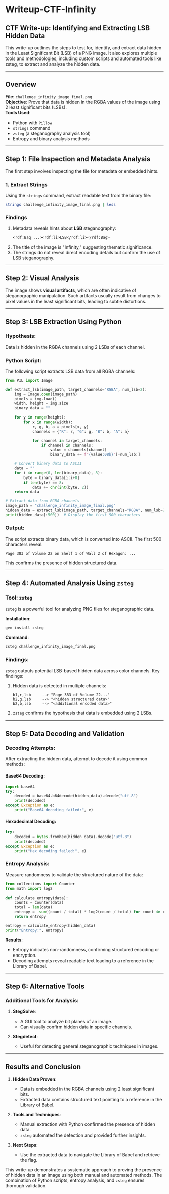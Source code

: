 # Writeup-CTF-Infinity

## CTF Write-up: Identifying and Extracting LSB Hidden Data

This write-up outlines the steps to test for, identify, and extract data hidden in the Least Significant Bit (LSB) of a PNG image. 
It also explores multiple tools and methodologies, including custom scripts and automated tools like zsteg, to extract and analyze the hidden data.

---

## Overview

**File**: `challenge_infinity_image_final.png`  
**Objective**: Prove that data is hidden in the RGBA values of the image using 2 least significant bits (LSBs).  
**Tools Used**:
- Python with `Pillow`
- `strings` command
- `zsteg` (a steganography analysis tool)
- Entropy and binary analysis methods

---

## Step 1: File Inspection and Metadata Analysis

The first step involves inspecting the file for metadata or embedded hints.

### **1. Extract Strings**
Using the `strings` command, extract readable text from the binary file:

```bash
strings challenge_infinity_image_final.png | less
```

### **Findings**
1. Metadata reveals hints about **LSB** steganography:
   ```
   <rdf:Bag ...><rdf:li>LSB</rdf:li></rdf:Bag>
   ```
2. The title of the image is "Infinity," suggesting thematic significance.
3. The strings do not reveal direct encoding details but confirm the use of LSB steganography.

---

## Step 2: Visual Analysis

The image shows **visual artifacts**, which are often indicative of steganographic manipulation. Such artifacts usually result from changes to pixel values in the least significant bits, leading to subtle distortions.

---

## Step 3: LSB Extraction Using Python

### Hypothesis:
Data is hidden in the RGBA channels using 2 LSBs of each channel.

### Python Script:
The following script extracts LSB data from all RGBA channels:

```python
from PIL import Image

def extract_lsb(image_path, target_channels="RGBA", num_lsb=2):
    img = Image.open(image_path)
    pixels = img.load()
    width, height = img.size
    binary_data = ""

    for y in range(height):
        for x in range(width):
            r, g, b, a = pixels[x, y]
            channels = {"R": r, "G": g, "B": b, "A": a}

            for channel in target_channels:
                if channel in channels:
                    value = channels[channel]
                    binary_data += f"{value:08b}"[-num_lsb:]

    # Convert binary data to ASCII
    data = ""
    for i in range(0, len(binary_data), 8):
        byte = binary_data[i:i+8]
        if len(byte) == 8:
            data += chr(int(byte, 2))
    return data

# Extract data from RGBA channels
image_path = "challenge_infinity_image_final.png"
hidden_data = extract_lsb(image_path, target_channels="RGBA", num_lsb=2)
print(hidden_data[:500])  # Display the first 500 characters
```

### Output:
The script extracts binary data, which is converted into ASCII. The first 500 characters reveal:
```
Page 383 of Volume 22 on Shelf 1 of Wall 2 of Hexagon: ...
```

This confirms the presence of hidden structured data.

---

## Step 4: Automated Analysis Using `zsteg`

### Tool: `zsteg`
`zsteg` is a powerful tool for analyzing PNG files for steganographic data.

**Installation**:
```bash
gem install zsteg
```

**Command**:
```bash
zsteg challenge_infinity_image_final.png
```

### Findings:
`zsteg` outputs potential LSB-based hidden data across color channels. Key findings:
1. Hidden data is detected in multiple channels:
   ```
   b1,r,lsb     --> "Page 383 of Volume 22..."
   b2,g,lsb     --> "<hidden structured data>"
   b2,b,lsb     --> "<additional encoded data>"
   ```
2. `zsteg` confirms the hypothesis that data is embedded using 2 LSBs.

---

## Step 5: Data Decoding and Validation

### Decoding Attempts:
After extracting the hidden data, attempt to decode it using common methods:

#### Base64 Decoding:
```python
import base64
try:
    decoded = base64.b64decode(hidden_data).decode("utf-8")
    print(decoded)
except Exception as e:
    print("Base64 decoding failed:", e)
```

#### Hexadecimal Decoding:
```python
try:
    decoded = bytes.fromhex(hidden_data).decode("utf-8")
    print(decoded)
except Exception as e:
    print("Hex decoding failed:", e)
```

### Entropy Analysis:
Measure randomness to validate the structured nature of the data:
```python
from collections import Counter
from math import log2

def calculate_entropy(data):
    counts = Counter(data)
    total = len(data)
    entropy = -sum((count / total) * log2(count / total) for count in counts.values())
    return entropy

entropy = calculate_entropy(hidden_data)
print("Entropy:", entropy)
```

**Results**:
- Entropy indicates non-randomness, confirming structured encoding or encryption.
- Decoding attempts reveal readable text leading to a reference in the Library of Babel.

---

## Step 6: Alternative Tools

### Additional Tools for Analysis:
1. **StegSolve**:
   - A GUI tool to analyze bit planes of an image.
   - Can visually confirm hidden data in specific channels.

2. **Stegdetect**:
   - Useful for detecting general steganographic techniques in images.

---

## Results and Conclusion

1. **Hidden Data Proven**:
   - Data is embedded in the RGBA channels using 2 least significant bits.
   - Extracted data contains structured text pointing to a reference in the Library of Babel.

2. **Tools and Techniques**:
   - Manual extraction with Python confirmed the presence of hidden data.
   - `zsteg` automated the detection and provided further insights.

3. **Next Steps**:
   - Use the extracted data to navigate the Library of Babel and retrieve the flag.

This write-up demonstrates a systematic approach to proving the presence of hidden data in an image using both manual and automated methods. The combination of Python scripts, entropy analysis, and `zsteg` ensures thorough validation.
